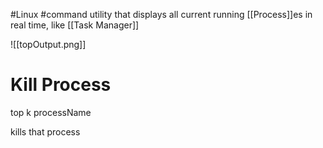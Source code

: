 #Linux #command utility that displays all current running [[Process]]es in real time, like [[Task Manager]]

![[topOutput.png]]

# Kill Process

top k processName

kills that process